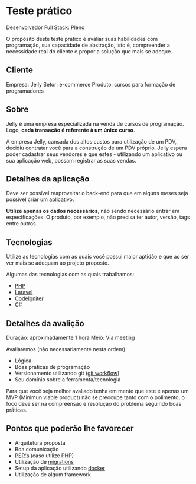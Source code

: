 # Teste prático

Desenvolvedor Full Stack: Pleno

O propósito deste teste prático é avaliar suas habilidades com programação, sua capacidade de abstração, isto é, compreender a necessidade real do cliente e propor a solução que mais se adeque.

## Cliente

Empresa: Jelly
Setor: e-commerce
Produto: cursos para formação de programadores

## Sobre

Jelly é uma empresa especializada na venda de cursos de programação. Logo, **cada transação é referente à um único curso**.

A empresa Jelly, cansada dos altos custos para utilização de um PDV, decidiu contratar você para a construção de um PDV próprio. Jelly espera poder cadastrar seus vendores e que estes - utilizando um aplicativo ou sua aplicação web, possam registrar as suas vendas.

## Detalhes da aplicação

Deve ser possível reaproveitar o back-end para que em alguns meses seja possível criar um aplicativo.

**Utilize apenas os dados necessários**, não sendo necessário entrar em especificações. O produto, por exemplo, não precisa ter autor, versão, tags entre outros.

## Tecnologias

Utilize as tecnologias com as quais você possui maior aptidão e que ao ser ver mais se adequam ao projeto proposto.

Algumas das tecnologias com as quais trabalhamos:
- [PHP](https://www.php.net/)
- [Laravel](https://laravel.com/)
- [CodeIgniter](https://codeigniter.com/)
- C#

## Detalhes da avalição

Duração: aproximadamente 1 hora
Meio: Via meeting

Avaliaremos (não necessariamente nesta ordem):

- Lógica
- Boas práticas de programação
- Versionamento utilizando git ([git workflow](https://pingback.com/desenvbr/git-workflow-o-que-e-e-seus-principais-tipos))
- Seu domínio sobre a ferramenta/tecnologia

Para que você seja melhor avaliado tenha em mente que este é apenas um MVP (Minimun viable product) não se preocupe tanto com o polimento, o foco deve ser na compreensão e resolução do problema seguindo boas práticas.

## Pontos que poderão lhe favorecer

- Arquitetura proposta
- Boa comunicação
- [PSR's](https://www.php-fig.org/psr/) (caso utilize PHP)
- Utilização de [migrations](https://medium.com/@joelrodrigues/o-que-s%C3%A3o-database-migrations-f817448870a2)
- Setup da aplicação utilizando [docker](https://www.docker.com/)
- Utilização de algum framework









